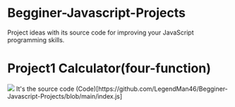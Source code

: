 # Begginer-Javascript-Projects
Project ideas with its source code for improving your JavaScript programming skills.
# Project1 Calculator(four-function)
<image src="https://github.com/LegendMan46/Begginer-Javascript-Projects/blob/main/image.png">
It's the source code (Code)[https://github.com/LegendMan46/Begginer-Javascript-Projects/blob/main/index.js]
